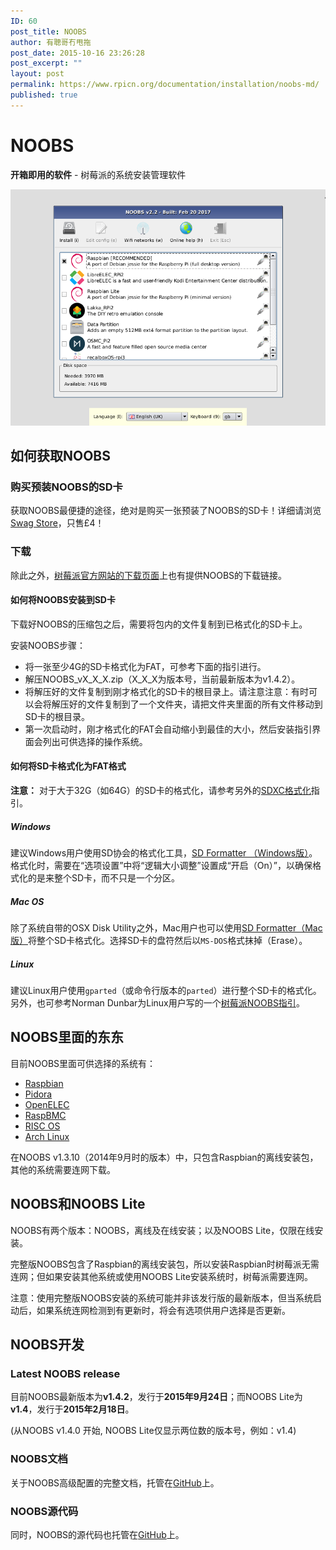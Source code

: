 ```yaml
---
ID: 60
post_title: NOOBS
author: 有聰哥冇甩拖
post_date: 2015-10-16 23:26:28
post_excerpt: ""
layout: post
permalink: https://www.rpicn.org/documentation/installation/noobs-md/
published: true
---
```

# NOOBS

**开箱即用的软件** - 树莓派的系统安装管理软件

![NOOBS OS selection](https://raw.githubusercontent.com/raspberrypi/documentation/master/installation/images/noobs.png)

## 如何获取NOOBS

### 购买预装NOOBS的SD卡

获取NOOBS最便捷的途径，绝对是购买一张预装了NOOBS的SD卡！详细请浏览<a href="http://swag.raspberrypi.org/collections/frontpage/products/noobs-8gb-sd-card" target="_blank">Swag Store</a>，只售£4！

### 下载

除此之外，<a href="https://www.raspberrypi.org/downloads/noobs/" target="_blank">树莓派官方网站的下载页面</a>上也有提供NOOBS的下载链接。

#### 如何将NOOBS安装到SD卡

下载好NOOBS的压缩包之后，需要将包内的文件复制到已格式化的SD卡上。

安装NOOBS步骤：

- 将一张至少4G的SD卡格式化为FAT，可参考下面的指引进行。
- 解压NOOBS_vX_X_X.zip（X_X_X为版本号，当前最新版本为v1.4.2）。
- 将解压好的文件复制到刚才格式化的SD卡的根目录上。请注意注意：有时可以会将解压好的文件复制到了一个文件夹，请把文件夹里面的所有文件移动到SD卡的根目录。
- 第一次启动时，刚才格式化的FAT会自动缩小到最佳的大小，然后安装指引界面会列出可供选择的操作系统。

#### 如何将SD卡格式化为FAT格式

**注意：** 对于大于32G（如64G）的SD卡的格式化，请参考另外的[SDXC格式化](../sdxc_formatting.md)指引。

##### Windows

建议Windows用户使用SD协会的格式化工具，<a href="https://www.sdcard.org/chs/downloads/formatter_4/eula_windows/index.html" target="_blank">SD Formatter （Windows版）</a>。格式化时，需要在“选项设置”中将“逻辑大小调整”设置成“开启（On）”，以确保格式化的是来整个SD卡，而不只是一个分区。

##### Mac OS

除了系统自带的OSX Disk Utility之外，Mac用户也可以使用<a href="https://www.sdcard.org/chs/downloads/formatter_4/eula_mac/index.html" target="_blank">SD Formatter（Mac版）</a>将整个SD卡格式化。选择SD卡的盘符然后以`MS-DOS`格式抹掉（Erase）。

##### Linux

建议Linux用户使用`gparted`（或命令行版本的`parted`）进行整个SD卡的格式化。另外，也可参考Norman Dunbar为Linux用户写的一个<a href="http://qdosmsq.dunbar-it.co.uk/blog/2013/06/noobs-for-raspberry-pi/" target="_blank">树莓派NOOBS指引</a>。

## NOOBS里面的东东

目前NOOBS里面可供选择的系统有：

- [Raspbian](http://raspbian.org/)
- [Pidora](http://pidora.ca/)
- [OpenELEC](http://wiki.openelec.tv/index.php?title=Raspberry_Pi_FAQ)
- [RaspBMC](http://www.raspbmc.com/)
- [RISC OS](https://www.riscosopen.org/wiki/documentation/show/Welcome%20to%20RISC%20OS%20Pi)
- [Arch Linux](http://archlinuxarm.org/platforms/armv6/raspberry-pi)

在NOOBS v1.3.10（2014年9月时的版本）中，只包含Raspbian的离线安装包，其他的系统需要连网下载。

## NOOBS和NOOBS Lite

NOOBS有两个版本：NOOBS，离线及在线安装；以及NOOBS Lite，仅限在线安装。

完整版NOOBS包含了Raspbian的离线安装包，所以安装Raspbian时树莓派无需连网；但如果安装其他系统或使用NOOBS Lite安装系统时，树莓派需要连网。

注意：使用完整版NOOBS安装的系统可能并非该发行版的最新版本，但当系统启动后，如果系统连网检测到有更新时，将会有选项供用户选择是否更新。

## NOOBS开发

### Latest NOOBS release

目前NOOBS最新版本为**v1.4.2**，发行于**2015年9月24日**；而NOOBS Lite为**v1.4**，发行于**2015年2月18日**。

(从NOOBS v1.4.0 开始, NOOBS Lite仅显示两位数的版本号，例如：v1.4)

### NOOBS文档

关于NOOBS高级配置的完整文档，托管在<a href="https://github.com/raspberrypi/noobs/blob/master/README.md" target="_blank">GitHub</a>上。

### NOOBS源代码

同时，NOOBS的源代码也托管在<a href="https://github.com/raspberrypi/noobs" target="_blank">GitHub</a>上。

